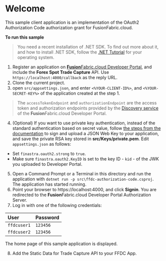 # Welcome

This sample client application is an implementation of the OAuth2 Authorization Code authorization grant for FusionFabric.cloud.

**To run this sample**
> You need a recent installation of .NET SDK. To find out more about it, and how to install .NET SDK, follow the [.NET Tutorial](https://dotnet.microsoft.com/learn/dotnet/hello-world-tutorial/intro) for your operating system.

1. Register an application on [**Fusion**Fabric.cloud Developer Portal](https://developer.fusionfabric.cloud), and include the **Forex Spot Trade Capture** API. Use `https://localhost:4000/callback` as the reply URL.
2. Clone the current project.
3. open `src/appsettings.json`, and enter `<%YOUR-CLIENT-ID%>`, and `<%YOUR-SECRET-KEY%>` of the application created at the step 1.  

> The `accessTokenEndpoint` and `authorizationEndpoint` are the access token and authorization endpoints provided by the [Discovery service](https://developer.fusionfabric.cloud/documentation?workspace=FusionCreator%20Developer%20Portal&board=Home&uri=oauth2-grants.html#discovery-service) of the **Fusion**Fabric.cloud Developer Portal.

4. (Optional) If you want to use private key authentication, instead of the standard authentication based on secret value, follow [the steps from the documentation](https://developer.fusionfabric.cloud/documentation?workspace=FusionCreator%20Developer%20Portal&board=Home&uri=oauth2-grants.html#jwk-auth-procedure) to sign and upload a JSON Web Key to your application, and save the private RSA key stored in **src/Keys/private.pem**. Edit `appsettings.json` as follows:
+ Set `finastra.oauth2.strong` to `true`. 
+ Make sure `finastra.oauth2.KeyID` is set to the key ID - `kid` - of the JWK you uploaded to Developer Portal.
5. Open a Command Prompt or a Terminal in this directory and run the application with `dotnet run -p src\ffdc-authorization-code.csproj`. The application has started running. 
6. Point your browser to https://localhost:4000, and click **Signin**. You are redirected to the **Fusion**Fabric.cloud Developer Portal Authorization Server.
7. Log in with one of the following credentials:

| User        | Password |
| :---------- | :------- |
| `ffdcuser1` | `123456` |
| `ffdcuser2` | `123456` |

The home page of this sample application is displayed.

8. Add the Static Data for Trade Capture API to your FFDC App.
